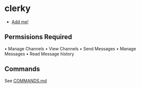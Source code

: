 # clerky

- [Add me!](https://discord.com/api/oauth2/authorize?client_id=821516748800917534&permissions=76816&scope=bot)

## Permsisions Required

• Manage Channels
• View Channels
• Send Messages
• Manage Messages
• Read Message history

## Commands

See [COMMANDS.md](COMMANDS.md)
